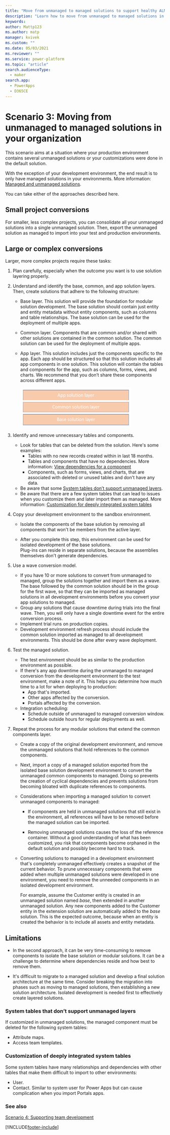 ```yaml
---
title: "Move from unmanaged to managed solutions to support healthy ALM with Power Apps"
description: "Learn how to move from unmanaged to managed solutions in your organization to support healthy application lifecycle management (ALM) with Power Apps."
keywords: 
author: Mattp123
ms.author: matp
manager: kvivek
ms.custom: ""
ms.date: 05/03/2021
ms.reviewer: ""
ms.service: power-platform
ms.topic: "article"
search.audienceType: 
  - maker
search.app: 
  - PowerApps
  - D365CE
---
```

# Scenario 3: Moving from unmanaged to managed solutions in your organization
This scenario aims at a situation where your production environment
contains several unmanaged solutions or your customizations were done in the default solution.

With the exception of your development environment, the end result is to only have managed solutions in your environments. More information: [Managed and unmanaged solutions](solution-concepts-alm.md#managed-and-unmanaged-solutions).

You can take either of the approaches described here.

## Small project conversions

For smaller, less complex projects, you can consolidate all your unmanaged solutions into a single unmanaged solution. Then, export the unmanaged solution as managed to import into your test and production environments. 

## Large or complex conversions
Larger, more complex projects require these tasks:

1. Plan carefully, especially when the outcome you want is to use solution layering properly.

2. Understand and identify the base, common, and app solution layers. Then, create solutions that adhere to the following structure:
   - Base layer. This solution will provide the foundation for modular solution development. The base solution should contain just entity and entity metadata without entity components, such as columns and table relationships. The base solution can be used for the deployment of multiple apps.
   - Common layer. Components that are common and/or shared with other solutions are contained in the common solution. The common solution can be used for the deployment of multiple apps.
   - App layer. This solution includes just the components specific to the app. Each app should be structured so that this solution includes all app components in one solution. This solution will contain the tables and components for the app, such as columns, forms, views, and charts. We recommend that you don’t share these components across different apps.
   
     <img src = "media/solution-conversion-layers.png" alt = "Solution layers for deploying an app" width = "350" height = "125">

3. Identify and remove unnecessary tables and components.
   - Look for tables that can be deleted from the solution. Here's some examples:
      - Tables with no new records created within in last 18 months.
      - Tables and components that have no dependencies. More information: [View dependencies for a component](/powerapps/maker/data-platform/view-component-dependencies)
      - Components, such as forms, views, and charts, that are associated with deleted or unused tables and don't have any data.
   - Be aware that some [System tables don’t support unmanaged layers](#system-tables-that-dont-support-unmanaged-layers).
   - Be aware that there are a few system tables that can lead to issues when you customize them and later import them as managed. More information: [Customization for deeply integrated system tables](#customization-for-deeply-integrated-system-tables)

4. Copy your development environment to the sandbox environment.
    
    - Isolate the components of the base solution by removing all components that won't be members from the active layer.

    - After you complete this step, this environment can be used for isolated development of the base solutions.<br/>   Plug-ins can reside in separate solutions, because the assemblies themselves don't generate dependencies.

5. Use a wave conversion model.
   - If you have 10 or more solutions to convert from unmanaged to managed, group the solutions together and import them as a wave. The base followed by the common solution should be in the group for the first wave, so that they can be imported as managed solutions in all development environments before you convert your app solutions to managed. 
   - Group any solutions that cause downtime during trials into the final wave. Then, you will only have a single downtime event for the entire conversion process.
   - Implement trial runs on production copies.
   - Development environment refresh process should include the common solution imported as managed to all development environments. This should be done after every wave deployment.

6. Test the managed solution.
   - The test environment should be as similar to the production environment as possible.
   - If there's any app downtime during the unmanaged to managed conversion from the development environment to the test environment, make a note of it. This helps you determine how much time to a lot for when deploying to production:
      - App that's imported.
      - Other apps affected by the conversion.
      - Portals affected by the conversion.
   - Integration scheduling:
      - Schedule outside of unmanaged to managed conversion window.
      - Schedule outside hours for regular deployments as well.

7. Repeat the process for any modular solutions that extend the common components layer.

    -   Create a copy of the original development environment, and remove the unmanaged solutions that hold references to the common components.

    -   Next, import a copy of a managed solution exported from the isolated base solution development environment to convert the unmanaged common
        components to managed. Doing so prevents the creation of cyclical dependencies and prevents solutions from becoming bloated with duplicate references to components.

    -   Considerations when importing a managed solution to convert unmanaged components to managed: 
        -   If components are held in unmanaged solutions that still exist in the environment, all references will have to be removed before the managed solution can be imported.

        -   Removing unmanaged solutions causes the loss of the reference container. Without a good understanding of what has been customized, you risk that components become orphaned in the default solution and possibly become hard to track.

    -   Converting solutions to managed in a development environment that's completely unmanaged effectively creates a snapshot of the current
        behavior. To prune unnecessary components that were added when multiple unmanaged solutions were developed in one environment, you need to remove the unneeded components in an isolated development environment.

        For example, assume the Customer entity is created in an unmanaged solution named *base*, then extended in another unmanaged solution. Any new components added to the Customer entity in the extension solution are automatically added to the *base* solution. This is the expected outcome, because when an entity is created the behavior is to include all assets and entity metadata.

## Limitations
 
-   In the second approach, it can be very time-consuming to remove components
    to isolate the base solution or modular solutions. It can be a challenge to determine where dependencies reside and how best to remove them.

-   It's difficult to migrate to a managed solution and
    develop a final solution architecture at the same time. Consider breaking the migration into phases such as moving to managed solutions, then establishing a new solution architecture. Isolated development is needed first to effectively create layered solutions.

### System tables that don’t support unmanaged layers

If customized in unmanaged solutions, the managed component must be deleted for the following system tables:

- Attribute maps.
- Access team templates.

### Customization of deeply integrated system tables

Some system tables have many relationships and dependencies with other tables that make them difficult to import to other environments:
- User.
- Contact. Similar to system user for Power Apps but can cause complication when you import  Portals apps.

###  See also

[Scenario 4: Supporting team development](team-development-alm.md)


[!INCLUDE[footer-include](../includes/footer-banner.md)]
